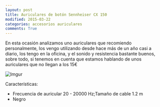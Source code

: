 ```yaml
---
layout: post
title: Auriculares de botón Sennheiser CX 150
modified: 2015-03-22
categories: accesorios auriculares
comments: True
---
```

En esta ocasión analizamos uno auriculares que recomiendo personalmente, los vengo utilizando desde hace más de un año casi a diario, los tengo en la oficina, y el sonido y resistencia bastante buenos, sobre todo, si tenemos en cuenta que estamos hablando de unos auriculares que no llegan a los 15€

![Imgur](http://i.imgur.com/RXb2kRI.jpg?1 "Auriculares Sennheiser")

Características:

 - Frecuencia de auricular 20 - 20000 Hz;Tamaño de cable 1.2 m
 - Negro

